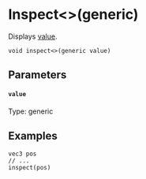 

# Inspect<>(generic)

Displays [value](#value).

```
void inspect<>(generic value)
```

## Parameters

#### `value`
Type: generic

## Examples

``` fcs
vec3 pos
// ...
inspect(pos)
```


